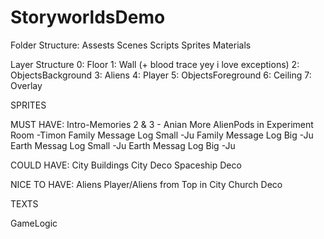 # StoryworldsDemo


Folder Structure:
Assests
	Scenes
	Scripts
	Sprites
	Materials


Layer Structure
0: Floor
1: Wall (+ blood trace yey i love exceptions)
2: ObjectsBackground
3: Aliens
4: Player
5: ObjectsForeground
6: Ceiling
7: Overlay


SPRITES


MUST HAVE:
Intro-Memories 2 & 3 - Anian
More AlienPods in Experiment Room -Timon
Family Message Log Small -Ju
Family Message Log Big -Ju
Earth Messag Log Small -Ju
Earth Messag Log Big -Ju


COULD HAVE:
City Buildings
City Deco
Spaceship Deco


NICE TO HAVE:
Aliens
Player/Aliens from Top in City
Church Deco



TEXTS




GameLogic

